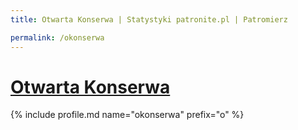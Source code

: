 ```yaml
---
title: Otwarta Konserwa | Statystyki patronite.pl | Patromierz

permalink: /okonserwa
---
```


# [Otwarta Konserwa](https://patronite.pl/okonserwa)

{% include profile.md name="okonserwa" prefix="o" %}
